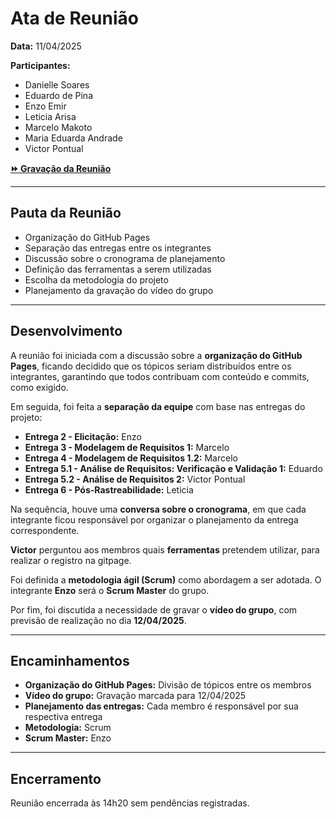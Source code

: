 # Ata de Reunião

**Data:** 11/04/2025  

**Participantes:**  

- Danielle Soares
- Eduardo de Pina
- Enzo Emir
- Leticia Arisa
- Marcelo Makoto
- Maria Eduarda Andrade
- Victor Pontual

[**⏩ Gravação da Reunião**](https://youtu.be/BG3R38JRJpM?si=xQutSHI7MFcNe9N2)

---

## Pauta da Reunião

- Organização do GitHub Pages  
- Separação das entregas entre os integrantes  
- Discussão sobre o cronograma de planejamento  
- Definição das ferramentas a serem utilizadas  
- Escolha da metodologia do projeto  
- Planejamento da gravação do vídeo do grupo  

---

## Desenvolvimento

A reunião foi iniciada com a discussão sobre a **organização do GitHub Pages**, ficando decidido que os tópicos seriam distribuídos entre os integrantes, garantindo que todos contribuam com conteúdo e commits, como exigido.

Em seguida, foi feita a **separação da equipe** com base nas entregas do projeto:

- **Entrega 2 - Elicitação:** Enzo  
- **Entrega 3 - Modelagem de Requisitos 1:** Marcelo  
- **Entrega 4 - Modelagem de Requisitos 1.2:** Marcelo  
- **Entrega 5.1 - Análise de Requisitos: Verificação e Validação 1:** Eduardo  
- **Entrega 5.2 - Análise de Requisitos 2:** Victor Pontual  
- **Entrega 6 - Pós-Rastreabilidade:** Leticia  

Na sequência, houve uma **conversa sobre o cronograma**, em que cada integrante ficou responsável por organizar o planejamento da entrega correspondente.

**Victor** perguntou aos membros quais **ferramentas** pretendem utilizar, para realizar o registro na gitpage.

Foi definida a **metodologia ágil (Scrum)** como abordagem a ser adotada. O integrante **Enzo** será o **Scrum Master** do grupo.

Por fim, foi discutida a necessidade de gravar o **vídeo do grupo**, com previsão de realização no dia **12/04/2025**.

---

## Encaminhamentos

- **Organização do GitHub Pages:** Divisão de tópicos entre os membros  
- **Vídeo do grupo:** Gravação marcada para 12/04/2025  
- **Planejamento das entregas:** Cada membro é responsável por sua respectiva entrega  
- **Metodologia:** Scrum  
- **Scrum Master:** Enzo  

---

## Encerramento

Reunião encerrada às 14h20 sem pendências registradas.
